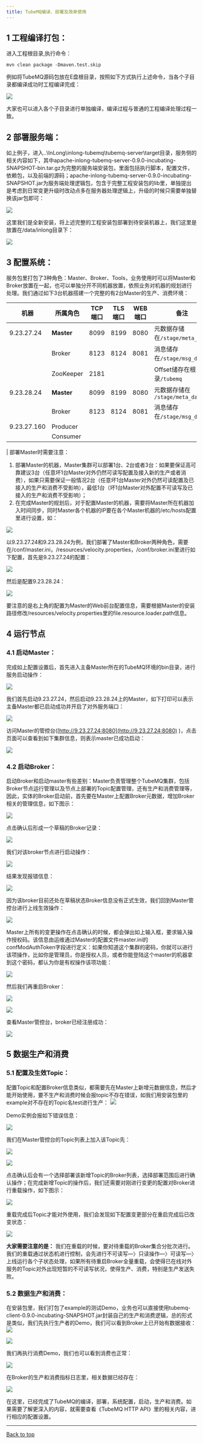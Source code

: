```yaml
---
title: TubeMQ编译、部署及简单使用
---
```


## 1 工程编译打包：

进入工程根目录,执行命令：

```
mvn clean package -Dmaven.test.skip
```

例如将TubeMQ源码包放在E盘根目录，按照如下方式执行上述命令，当各个子目录都编译成功时工程编译完成：

![](img/sysdeployment/sys_compile.png)

大家也可以进入各个子目录进行单独编译，编译过程与普通的工程编译处理过程一致。

## 2 部署服务端：
如上例子，进入..\InLong\inlong-tubemq\tubemq-server\target目录，服务侧的相关内容如下，其中apache-inlong-tubemq-server-0.9.0-incubating-SNAPSHOT-bin.tar.gz为完整的服务端安装包，里面包括执行脚本，配置文件，依赖包，以及前端的源码；apache-inlong-tubemq-server-0.9.0-incubating-SNAPSHOT.jar为服务端处理逻辑包，包含于完整工程安装包的lib里，单独提出是考虑到日常变更升级时改动点多在服务器处理逻辑上，升级的时候只需要单独替换该jar包即可：

![](img/sysdeployment/sys_package.png)

这里我们是全新安装，将上述完整的工程安装包部署到待安装机器上，我们这里是放置在/data/inlong目录下：

![](img/sysdeployment/sys_package_list.png)


## 3 配置系统：

服务包里打包了3种角色：Master、Broker、Tools，业务使用时可以将Master和Broker放置在一起，也可以单独分开不同机器放置，依照业务对机器的规划进行处理。我们通过如下3台机器搭建一个完整的有2台Master的生产、消费环境：

| 机器 | 所属角色 | TCP端口 | TLS端口 | WEB端口 | 备注 |
| --- | --- | --- | --- | --- | --- |
| 9.23.27.24 | **Master** | 8099 | 8199 | 8080 | 元数据存储在`/stage/meta_data` |
| | Broker | 8123 | 8124 | 8081 | 消息储存在`/stage/msg_data` |
| | ZooKeeper | 2181 | | | Offset储存在根目录`/tubemq` |
| 9.23.28.24 | **Master** | 8099 | 8199 | 8080 | 元数据存储在 `/stage/meta_data` |
| | Broker | 8123 | 8124 | 8081 | 消息储存在`/stage/msg_data` |
| 9.23.27.160 | Producer ||||
| | Consumer ||||
|
部署Master时需要注意：

1. 部署Master的机器，Master集群可以部署1台、2台或者3台：如果要保证高可靠建议3台（任意坏1台Master对外仍然可读写配置及接入新的生产或者消费），如果只需要保证一般情况2台（任意坏1台Master对外仍然可读配置及已接入的生产和消费不受影响），最低1台（坏1台Master对外配置不可读写及已接入的生产和消费不受影响）；
2. 在完成Master的规划后，对于配置Master的机器，需要将Master所在机器加入时间同步，同时Master各个机器的IP要在各个Master机器的/etc/hosts配置里进行设置，如：

![](img/sysdeployment/sys_address_host.png)

以9.23.27.24和9.23.28.24为例，我们部署了Master和Broker两种角色，需要在/conf/master.ini，/resources/velocity.properties，/conf/broker.ini里进行如下配置，首先是9.23.27.24的配置：

![](img/sysdeployment/sys_configure_1.png)

然后是配置9.23.28.24：

![](img/sysdeployment/sys_configure_2.png)

要注意的是右上角的配置为Master的Web前台配置信息，需要根据Master的安装路径修改/resources/velocity.properties里的file.resource.loader.path信息。

## 4 运行节点
### 4.1 启动Master：

完成如上配置设置后，首先进入主备Master所在的TubeMQ环境的bin目录，进行服务启动操作：

![](img/sysdeployment/sys_master_start.png)

我们首先启动9.23.27.24，然后启动9.23.28.24上的Master，如下打印可以表示主备Master都已启动成功并开启了对外服务端口：

![](img/sysdeployment/sys_master_startted.png)

访问Master的管控台([http://9.23.27.24:8080](http://9.23.27.24:8080) )，点击页面可以查看到如下集群信息，则表示master已成功启动：

![](img/sysdeployment/sys_master_console.png)

### 4.2 启动Broker：

启动Broker和启动master有些差别：Master负责管理整个TubeMQ集群，包括Broker节点运行管理以及节点上部署的Topic配置管理，还有生产和消费管理等，因此，实体的Broker启动前，首先要在Master上配置Broker元数据，增加Broker相关的管理信息，如下图示：

![](img/sysdeployment/sys_broker_configure.png)

点击确认后形成一个草稿的Broker记录：

![](img/sysdeployment/sys_broker_online.png)

我们对该broker节点进行启动操作：

![](img/sysdeployment/sys_broker_start.png)

结果发现报错信息：

![](img/sysdeployment/sys_broker_start_error.png)

因为该broker目前还处在草稿状态Broker信息没有正式生效，我们回到Master管控台进行上线生效操作：

![](img/sysdeployment/sys_broker_online_2.png)

Master上所有的变更操作在点击确认的时候，都会弹出如上输入框，要求输入操作授权码。该信息由运维通过Master的配置文件master.ini的confModAuthToken字段进行定义：如果你知道这个集群的密码，你就可以进行该项操作，比如你是管理员，你是授权人员，或者你能登陆这个master的机器拿到这个密码，都认为你是有权操作该项功能：

![](img/sysdeployment/sys_broker_deploy.png)


然后我们再重启Broker：

![](img/sysdeployment/sys_broker_restart_1.png)

![](img/sysdeployment/sys_broker_restart_2.png)

查看Master管控台，broker已经注册成功：

![](img/sysdeployment/sys_broker_finished.png)

## 5 数据生产和消费
### 5.1 配置及生效Topic：

配置Topic和配置Broker信息类似，都需要先在Master上新增元数据信息，然后才能开始使用，要不生产和消费时候会报topic不存在错误，如我们用安装包里的example对不存在的Topic名test进行生产：
![](img/sysdeployment/test_sendmessage.png)

Demo实例会报如下错误信息：

![](img/sysdeployment/sys_topic_error.png)

我们在Master管控台的Topic列表上加入该Topic先：

![](img/sysdeployment/sys_topic_create.png)

![](img/sysdeployment/sys_topic_select.png)

点击确认后会有一个选择部署该新增Topic的Broker列表，选择部署范围后进行确认操作；在完成新增Topic的操作后，我们还需要对刚进行变更的配置对Broker进行重载操作，如下图示：

![](img/sysdeployment/sys_topic_deploy.png)

重载完成后Topic才能对外使用，我们会发现如下配置变更部分在重启完成后已改变状态：

![](img/sysdeployment/sys_topic_finished.png)


**大家需要注意的是：** 我们在重载的时候，要对待重载的Broker集合分批次进行。我们的重载通过状态机进行控制，会先进行不可读写—〉只读操作—〉可读写—〉上线运行各个子状态处理，如果所有待重启Broker全量重载，会使得已在线对外服务的Topic对外出现短暂的不可读写状况，使得生产、消费，特别是生产发送失败。

### 5.2 数据生产和消费：

在安装包里，我们打包了example的测试Demo，业务也可以直接使用tubemq-client-0.9.0-incubating-SNAPSHOT.jar封装自己的生产和消费逻辑，总的形式是类似，我们先执行生产者的Demo，我们可以看到Broker上已开始有数据接收：
![](img/sysdeployment/test_sendmessage_2.png)

![](img/sysdeployment/sys_node_status.png)

我们再执行消费Demo，我们也可以看到消费也正常：

![](img/sysdeployment/sys_node_status_2.png)

在Broker的生产和消费指标日志里，相关数据已经存在：

![](img/sysdeployment/sys_node_log.png)

在这里，已经完成了TubeMQ的编译，部署，系统配置，启动，生产和消费。如果需要了解更深入的内容，就需要查看《TubeMQ HTTP API》里的相关内容，进行相应的配置设置。

---
<a href="#top">Back to top</a>
